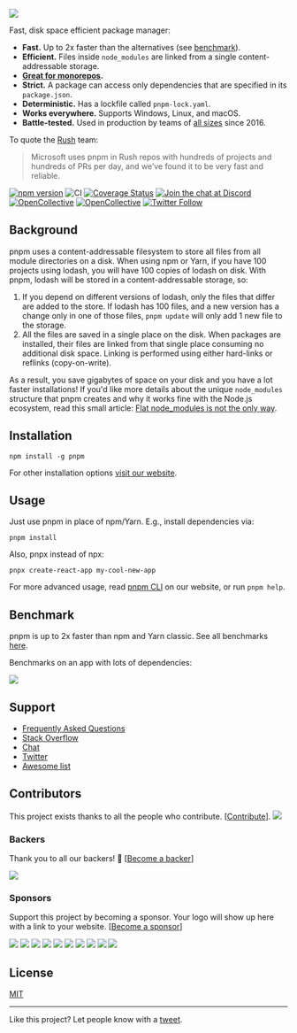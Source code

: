 ![](https://i.imgur.com/qlW1eEG.png)

Fast, disk space efficient package manager:

* **Fast.** Up to 2x faster than the alternatives (see [benchmark](#benchmark)).
* **Efficient.** Files inside `node_modules` are linked from a single content-addressable storage.
* **[Great for monorepos](https://pnpm.js.org/en/workspaces).**
* **Strict.** A package can access only dependencies that are specified in its `package.json`.
* **Deterministic.** Has a lockfile called `pnpm-lock.yaml`.
* **Works everywhere.** Supports Windows, Linux, and macOS.
* **Battle-tested.** Used in production by teams of [all sizes](https://pnpm.js.org/en/users.html) since 2016.
  
To quote the [Rush](https://rushjs.io/) team:

> Microsoft uses pnpm in Rush repos with hundreds of projects and hundreds of PRs per day, and we’ve found it to be very fast and reliable.

[![npm version](https://img.shields.io/npm/v/pnpm.svg)](https://www.npmjs.com/package/pnpm)
![CI](https://github.com/pnpm/pnpm/workflows/CI/badge.svg)
[![Coverage Status](https://coveralls.io/repos/github/pnpm/pnpm/badge.svg?branch=master)](https://coveralls.io/github/pnpm/pnpm?branch=master)
[![Join the chat at Discord](https://img.shields.io/discord/731599538665553971.svg)](https://discord.gg/mThkzAT)
[![OpenCollective](https://opencollective.com/pnpm/backers/badge.svg)](#backers)
[![OpenCollective](https://opencollective.com/pnpm/sponsors/badge.svg)](#sponsors)
[![Twitter Follow](https://img.shields.io/twitter/follow/pnpmjs.svg?style=social&label=Follow)](https://twitter.com/pnpmjs)

## Background

pnpm uses a content-addressable filesystem to store all files from all module directories on a disk.
When using npm or Yarn, if you have 100 projects using lodash, you will have 100 copies of lodash on disk.
With pnpm, lodash will be stored in a content-addressable storage, so:

1. If you depend on different versions of lodash, only the files that differ are added to the store.
  If lodash has 100 files, and a new version has a change only in one of those files,
  `pnpm update` will only add 1 new file to the storage.
1. All the files are saved in a single place on the disk. When packages are installed, their files are linked
  from that single place consuming no additional disk space. Linking is performed using either hard-links or reflinks (copy-on-write).

As a result, you save gigabytes of space on your disk and you have a lot faster installations!
If you'd like more details about the unique `node_modules` structure that pnpm creates and
why it works fine with the Node.js ecosystem, read this small article: [Flat node_modules is not the only way](https://pnpm.js.org/blog/2020/05/27/flat-node-modules-is-not-the-only-way).

## Installation

```
npm install -g pnpm
```

For other installation options [visit our website](https://pnpm.js.org/en/installation).

## Usage

Just use pnpm in place of npm/Yarn. E.g., install dependencies via:

```
pnpm install
```

Also, pnpx instead of npx:

```
pnpx create-react-app my-cool-new-app
```

For more advanced usage, read [pnpm CLI](https://pnpm.js.org/en/pnpm-cli) on our website, or run `pnpm help`.

## Benchmark

pnpm is up to 2x faster than npm and Yarn classic. See all benchmarks [here](https://github.com/pnpm/benchmarks-of-javascript-package-managers).

Benchmarks on an app with lots of dependencies:

![](https://cdn.rawgit.com/pnpm/benchmarks-of-javascript-package-managers/4329296/results/imgs/alotta-files.svg)

## Support

- [Frequently Asked Questions](https://pnpm.js.org/en/faq)
- [Stack Overflow](https://stackoverflow.com/questions/tagged/pnpm)
- [Chat](https://discord.gg/mThkzAT)
- [Twitter](https://twitter.com/pnpmjs)
- [Awesome list](https://github.com/pnpm/awesome-pnpm)

## Contributors

This project exists thanks to all the people who contribute. [[Contribute](../../blob/master/CONTRIBUTING.md)].
<a href="../../graphs/contributors"><img src="https://opencollective.com/pnpm/contributors.svg?width=890&button=false" /></a>

### Backers

Thank you to all our backers! 🙏 [[Become a backer](https://opencollective.com/pnpm#backer)]

<a href="https://opencollective.com/pnpm#backers" target="_blank"><img src="https://opencollective.com/pnpm/backers.svg?width=890"></a>

### Sponsors

Support this project by becoming a sponsor. Your logo will show up here with a link to your website. [[Become a sponsor](https://opencollective.com/pnpm#sponsor)]

<a href="https://opencollective.com/pnpm/sponsor/0/website" target="_blank"><img src="https://opencollective.com/pnpm/sponsor/0/avatar.svg"></a>
<a href="https://opencollective.com/pnpm/sponsor/1/website" target="_blank"><img src="https://opencollective.com/pnpm/sponsor/1/avatar.svg"></a>
<a href="https://opencollective.com/pnpm/sponsor/2/website" target="_blank"><img src="https://opencollective.com/pnpm/sponsor/2/avatar.svg"></a>
<a href="https://opencollective.com/pnpm/sponsor/3/website" target="_blank"><img src="https://opencollective.com/pnpm/sponsor/3/avatar.svg"></a>
<a href="https://opencollective.com/pnpm/sponsor/4/website" target="_blank"><img src="https://opencollective.com/pnpm/sponsor/4/avatar.svg"></a>
<a href="https://opencollective.com/pnpm/sponsor/5/website" target="_blank"><img src="https://opencollective.com/pnpm/sponsor/5/avatar.svg"></a>
<a href="https://opencollective.com/pnpm/sponsor/6/website" target="_blank"><img src="https://opencollective.com/pnpm/sponsor/6/avatar.svg"></a>
<a href="https://opencollective.com/pnpm/sponsor/7/website" target="_blank"><img src="https://opencollective.com/pnpm/sponsor/7/avatar.svg"></a>
<a href="https://opencollective.com/pnpm/sponsor/8/website" target="_blank"><img src="https://opencollective.com/pnpm/sponsor/8/avatar.svg"></a>
<a href="https://opencollective.com/pnpm/sponsor/9/website" target="_blank"><img src="https://opencollective.com/pnpm/sponsor/9/avatar.svg"></a>

## License

[MIT](https://github.com/pnpm/pnpm/blob/master/LICENSE)

***

Like this project? Let people know with a [tweet](https://bit.ly/tweet-pnpm).
